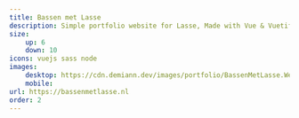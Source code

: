 ```yaml
---
title: Bassen met Lasse
description: Simple portfolio website for Lasse, Made with Vue & Vuetify and a Express/NodeJS backend.
size:
    up: 6
    down: 10
icons: vuejs sass node
images:
    desktop: https://cdn.demiann.dev/images/portfolio/BassenMetLasse.WebP
    mobile:
url: https://bassenmetlasse.nl
order: 2
---
```


<!--
<div class="row mt-8">
<div class="col-10 col-md-6">
<h1 class="text-center">
    Bassen met Lasse
</h1>
</div>

<div class="d-flex justify-center align-center">
<img src="https://cdn.demiann.dev/images/portfolio/BassenMetLasse.WebP" class="col-10 col-md-8">
</div>

<div class="col-10 col-md-6 mx-auto">

## About

Bassen met Lasse is a simple landing page made for my nephew,
<br>
Currently a WIP, we're both pretty busy.

## Features

#### • Contact

## How its made

#### Backend

Uses a really basic express api with validation and nodemailer.

#### Frontend

made with Vue(2) and uses vuetify for some base components.

</div>
</div> -->
